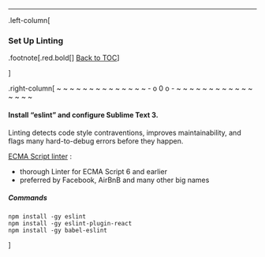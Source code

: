 ---
.left-column[
  ### Set Up Linting
.footnote[.red.bold[] [Back to TOC](./)] 
<!-- H -->]
.right-column[
~ ~ ~ ~ ~ ~ ~ ~ ~ ~ ~ ~ ~ ~ - o 0 o - ~ ~ ~ ~ ~ ~ ~ ~ ~ ~ ~ ~ ~ ~ ~ ~

#### Install “eslint” and configure Sublime Text 3.

Linting detects code style contraventions, improves maintainability, and flags many hard-to-debug errors before they happen.

[ECMA Script linter](http://eslint.org/docs/about/) : 
  - thorough Linter for ECMA Script 6 and earlier
  - preferred by Facebook, AirBnB and many other big names
##### Commands
```terminal
npm install -gy eslint
npm install -gy eslint-plugin-react
npm install -gy babel-eslint
```


<!-- B -->]
